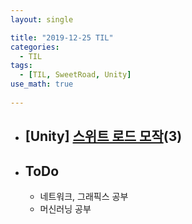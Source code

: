 ```yaml
---
layout: single

title: "2019-12-25 TIL"
categories:
  - TIL
tags:
  - [TIL, SweetRoad, Unity]
use_math: true
 
---
```




- ## [Unity] [스위트 로드 모작](https://github.com/JangHyeonJun/SweetRoad_6)(3)



- ## ToDo

  - 네트워크, 그래픽스 공부
  - 머신러닝 공부
